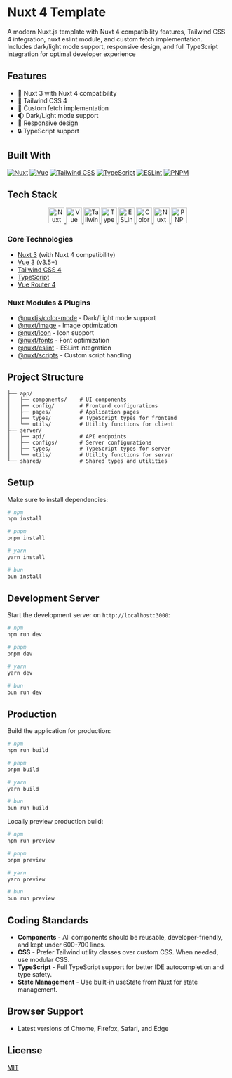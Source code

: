 # Nuxt 4 Template

A modern Nuxt.js template with Nuxt 4 compatibility features, Tailwind CSS 4 integration, nuxt eslint module, and custom fetch implementation. Includes dark/light mode support, responsive design, and full TypeScript integration for optimal developer experience

## Features

- 🚀 Nuxt 3 with Nuxt 4 compatibility
- 🎨 Tailwind CSS 4
- 🔄 Custom fetch implementation
- 🌓 Dark/Light mode support
- 📱 Responsive design
- 🔒 TypeScript support

## Built With

[![Nuxt][nuxt-shield]][nuxt-url]
[![Vue][vue-shield]][vue-url]
[![Tailwind CSS][tailwind-shield]][tailwind-url]
[![TypeScript][typescript-shield]][typescript-url]
[![ESLint][eslint-shield]][eslint-url]
[![PNPM][pnpm-shield]][pnpm-url]

[nuxt-shield]: https://img.shields.io/badge/Nuxt-3.16+-00DC82?style=for-the-badge&logo=nuxt.js&logoColor=white
[nuxt-url]: https://nuxt.com/
[vue-shield]: https://img.shields.io/badge/Vue-3.5+-4FC08D?style=for-the-badge&logo=vue.js&logoColor=white
[vue-url]: https://vuejs.org/
[tailwind-shield]: https://img.shields.io/badge/Tailwind-4.1+-38B2AC?style=for-the-badge&logo=tailwindcss&logoColor=white
[tailwind-url]: https://tailwindcss.com/
[typescript-shield]: https://img.shields.io/badge/TypeScript-Latest-3178C6?style=for-the-badge&logo=typescript&logoColor=white
[typescript-url]: https://www.typescriptlang.org/
[eslint-shield]: https://img.shields.io/badge/ESLint-9.0+-4B32C3?style=for-the-badge&logo=eslint&logoColor=white
[eslint-url]: https://eslint.org/
[pnpm-shield]: https://img.shields.io/badge/PNPM-10.7+-F69220?style=for-the-badge&logo=pnpm&logoColor=white
[pnpm-url]: https://pnpm.io/

## Tech Stack

<p align="center">
  <a href="https://nuxt.com/" target="_blank" rel="noreferrer">
    <img src="https://nuxt.com/assets/design-kit/icon-green.svg" width="36" height="36" alt="Nuxt" />
  </a>
  <a href="https://vuejs.org/" target="_blank" rel="noreferrer">
    <img src="https://upload.wikimedia.org/wikipedia/commons/9/95/Vue.js_Logo_2.svg" width="36" height="36" alt="Vue" />
  </a>
  <a href="https://tailwindcss.com/" target="_blank" rel="noreferrer">
    <img src="https://upload.wikimedia.org/wikipedia/commons/d/d5/Tailwind_CSS_Logo.svg" width="36" height="36" alt="Tailwind CSS" />
  </a>
  <a href="https://www.typescriptlang.org/" target="_blank" rel="noreferrer">
    <img src="https://upload.wikimedia.org/wikipedia/commons/4/4c/Typescript_logo_2020.svg" width="36" height="36" alt="TypeScript" />
  </a>
  <a href="https://eslint.org/" target="_blank" rel="noreferrer">
    <img src="https://upload.wikimedia.org/wikipedia/commons/e/e3/ESLint_logo.svg" width="36" height="36" alt="ESLint" />
  </a>
  <a href="https://nuxt.com/modules/color-mode" target="_blank" rel="noreferrer">
    <img src="https://api.nuxtjs.org/api/ipx/s_80,f_webp/gh/nuxt/modules/main/icons/color-mode.png" width="36" height="36" alt="Color Mode" />
  </a>
  <a href="https://image.nuxt.com/" target="_blank" rel="noreferrer">
    <img src="https://api.nuxtjs.org/api/ipx/s_80,f_webp/gh/nuxt/modules/main/icons/nuxt.svg" width="36" height="36" alt="Nuxt Image" />
  </a>
  <a href="https://pnpm.io/" target="_blank" rel="noreferrer">
    <img src="https://pnpm.io/img/pnpm-no-name-with-frame.svg" width="36" height="36" alt="PNPM" />
  </a>
</p>

### Core Technologies

- [Nuxt 3](https://nuxt.com/) (with Nuxt 4 compatibility)
- [Vue 3](https://vuejs.org/) (v3.5+)
- [Tailwind CSS 4](https://tailwindcss.com/)
- [TypeScript](https://www.typescriptlang.org/)
- [Vue Router 4](https://router.vuejs.org/)

### Nuxt Modules & Plugins

- [@nuxtjs/color-mode](https://nuxt.com/modules/color-mode) - Dark/Light mode support
- [@nuxt/image](https://nuxt.com/modules/image) - Image optimization
- [@nuxt/icon](https://nuxt.com/modules/icon) - Icon support
- [@nuxt/fonts](https://nuxt.com/modules/fonts) - Font optimization
- [@nuxt/eslint](https://nuxt.com/modules/eslint) - ESLint integration
- [@nuxt/scripts](https://nuxt.com/modules/scripts) - Custom script handling

## Project Structure

```
├── app/
│   ├── components/    # UI components
│   ├── config/        # Frontend configurations
│   ├── pages/         # Application pages
│   ├── types/         # TypeScript types for frontend
│   └── utils/         # Utility functions for client
├── server/
│   ├── api/           # API endpoints
│   ├── configs/       # Server configurations
│   ├── types/         # TypeScript types for server
│   └── utils/         # Utility functions for server
└── shared/            # Shared types and utilities
```

## Setup

Make sure to install dependencies:

```bash
# npm
npm install

# pnpm
pnpm install

# yarn
yarn install

# bun
bun install
```

## Development Server

Start the development server on `http://localhost:3000`:

```bash
# npm
npm run dev

# pnpm
pnpm dev

# yarn
yarn dev

# bun
bun run dev
```

## Production

Build the application for production:

```bash
# npm
npm run build

# pnpm
pnpm build

# yarn
yarn build

# bun
bun run build
```

Locally preview production build:

```bash
# npm
npm run preview

# pnpm
pnpm preview

# yarn
yarn preview

# bun
bun run preview
```

## Coding Standards

- **Components** - All components should be reusable, developer-friendly, and kept under 600-700 lines.
- **CSS** - Prefer Tailwind utility classes over custom CSS. When needed, use modular CSS.
- **TypeScript** - Full TypeScript support for better IDE autocompletion and type safety.
- **State Management** - Use built-in useState from Nuxt for state management.

## Browser Support

- Latest versions of Chrome, Firefox, Safari, and Edge

## License

[MIT](LICENSE)

